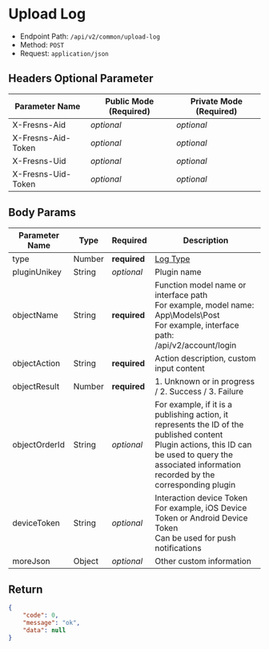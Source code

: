 # Upload Log

- Endpoint Path: `/api/v2/common/upload-log`
- Method: `POST`
- Request: `application/json`

## Headers Optional Parameter

| Parameter Name | Public Mode (Required) | Private Mode (Required) |
| --- | --- | --- |
| X-Fresns-Aid | *optional* | *optional* |
| X-Fresns-Aid-Token | *optional* | *optional* |
| X-Fresns-Uid | *optional* | *optional* |
| X-Fresns-Uid-Token | *optional* | *optional* |

## Body Params

| Parameter Name | Type | Required | Description |
| --- | --- | --- | --- |
| type | Number | **required** | [Log Type](../../database/systems/session-logs.md#log-type) |
| pluginUnikey | String | *optional* | Plugin name |
| objectName | String | **required** | Function model name or interface path<br>For example, model name: App\Models\Post<br>For example, interface path: /api/v2/account/login |
| objectAction | String | **required** | Action description, custom input content |
| objectResult | Number | **required** | 1. Unknown or in progress / 2. Success / 3. Failure |
| objectOrderId | String | *optional* | For example, if it is a publishing action, it represents the ID of the published content<br>Plugin actions, this ID can be used to query the associated information recorded by the corresponding plugin |
| deviceToken | String | *optional* | Interaction device Token<br>For example, iOS Device Token or Android Device Token<br>Can be used for push notifications |
| moreJson | Object | *optional* | Other custom information |

## Return

```json
{
    "code": 0,
    "message": "ok",
    "data": null
}
```
